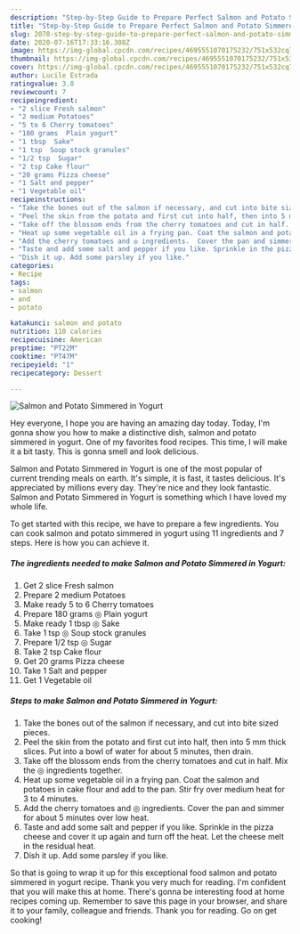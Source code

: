 ```yaml
---
description: "Step-by-Step Guide to Prepare Perfect Salmon and Potato Simmered in Yogurt"
title: "Step-by-Step Guide to Prepare Perfect Salmon and Potato Simmered in Yogurt"
slug: 2078-step-by-step-guide-to-prepare-perfect-salmon-and-potato-simmered-in-yogurt
date: 2020-07-16T17:33:16.308Z
image: https://img-global.cpcdn.com/recipes/4695551070175232/751x532cq70/salmon-and-potato-simmered-in-yogurt-recipe-main-photo.jpg
thumbnail: https://img-global.cpcdn.com/recipes/4695551070175232/751x532cq70/salmon-and-potato-simmered-in-yogurt-recipe-main-photo.jpg
cover: https://img-global.cpcdn.com/recipes/4695551070175232/751x532cq70/salmon-and-potato-simmered-in-yogurt-recipe-main-photo.jpg
author: Lucile Estrada
ratingvalue: 3.8
reviewcount: 7
recipeingredient:
- "2 slice Fresh salmon"
- "2 medium Potatoes"
- "5 to 6 Cherry tomatoes"
- "180 grams  Plain yogurt"
- "1 tbsp  Sake"
- "1 tsp  Soup stock granules"
- "1/2 tsp  Sugar"
- "2 tsp Cake flour"
- "20 grams Pizza cheese"
- "1 Salt and pepper"
- "1 Vegetable oil"
recipeinstructions:
- "Take the bones out of the salmon if necessary, and cut into bite sized pieces."
- "Peel the skin from the potato and first cut into half, then into 5 mm thick slices. Put into a bowl of water for about 5 minutes, then drain."
- "Take off the blossom ends from the cherry tomatoes and cut in half. Mix the ◎ ingredients together."
- "Heat up some vegetable oil in a frying pan. Coat the salmon and potatoes in cake flour and add to the pan. Stir fry over medium heat for 3 to 4 minutes."
- "Add the cherry tomatoes and ◎ ingredients.  Cover the pan and simmer for about 5 minutes over low heat."
- "Taste and add some salt and pepper if you like. Sprinkle in the pizza cheese and cover it up again and turn off the heat. Let the cheese melt in the residual heat."
- "Dish it up. Add some parsley if you like."
categories:
- Recipe
tags:
- salmon
- and
- potato

katakunci: salmon and potato 
nutrition: 110 calories
recipecuisine: American
preptime: "PT22M"
cooktime: "PT47M"
recipeyield: "1"
recipecategory: Dessert

---
```



![Salmon and Potato Simmered in Yogurt](https://img-global.cpcdn.com/recipes/4695551070175232/751x532cq70/salmon-and-potato-simmered-in-yogurt-recipe-main-photo.jpg)

Hey everyone, I hope you are having an amazing day today. Today, I'm gonna show you how to make a distinctive dish, salmon and potato simmered in yogurt. One of my favorites food recipes. This time, I will make it a bit tasty. This is gonna smell and look delicious.



Salmon and Potato Simmered in Yogurt is one of the most popular of current trending meals on earth. It's simple, it is fast, it tastes delicious. It's appreciated by millions every day. They're nice and they look fantastic. Salmon and Potato Simmered in Yogurt is something which I have loved my whole life.


To get started with this recipe, we have to prepare a few ingredients. You can cook salmon and potato simmered in yogurt using 11 ingredients and 7 steps. Here is how you can achieve it.

<!--inarticleads1-->

##### The ingredients needed to make Salmon and Potato Simmered in Yogurt:

1. Get 2 slice Fresh salmon
1. Prepare 2 medium Potatoes
1. Make ready 5 to 6 Cherry tomatoes
1. Prepare 180 grams ◎ Plain yogurt
1. Make ready 1 tbsp ◎ Sake
1. Take 1 tsp ◎ Soup stock granules
1. Prepare 1/2 tsp ◎ Sugar
1. Take 2 tsp Cake flour
1. Get 20 grams Pizza cheese
1. Take 1 Salt and pepper
1. Get 1 Vegetable oil




<!--inarticleads2-->

##### Steps to make Salmon and Potato Simmered in Yogurt:

1. Take the bones out of the salmon if necessary, and cut into bite sized pieces.
1. Peel the skin from the potato and first cut into half, then into 5 mm thick slices. Put into a bowl of water for about 5 minutes, then drain.
1. Take off the blossom ends from the cherry tomatoes and cut in half. Mix the ◎ ingredients together.
1. Heat up some vegetable oil in a frying pan. Coat the salmon and potatoes in cake flour and add to the pan. Stir fry over medium heat for 3 to 4 minutes.
1. Add the cherry tomatoes and ◎ ingredients.  Cover the pan and simmer for about 5 minutes over low heat.
1. Taste and add some salt and pepper if you like. Sprinkle in the pizza cheese and cover it up again and turn off the heat. Let the cheese melt in the residual heat.
1. Dish it up. Add some parsley if you like.




So that is going to wrap it up for this exceptional food salmon and potato simmered in yogurt recipe. Thank you very much for reading. I'm confident that you will make this at home. There's gonna be interesting food at home recipes coming up. Remember to save this page in your browser, and share it to your family, colleague and friends. Thank you for reading. Go on get cooking!
